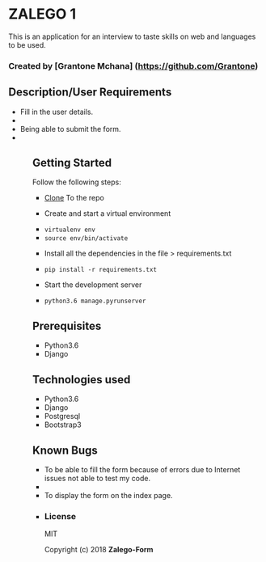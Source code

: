# ZALEGO 1
This is an application for an interview to taste skills on web and languages to be used.

### Created by [Grantone Mchana] (https://github.com/Grantone)

## Description/User Requirements
<ul>
  <li>Fill in the user details.<li>
  <li>Being able to submit the form. <li>

<ul>

## Getting Started

Follow the following steps:
* <a href="https://github.com/Grantone/Zalego-Form">Clone</a> To the repo

* Create and start a virtual environment
<ul>
  <li><code>virtualenv env</code></li>
  <li><code>source env/bin/activate</code></li>
</ul>

* Install all the dependencies in the file > requirements.txt
<ul>
  <li><code>pip install -r requirements.txt</code></li>
</ul>

* Start the development server
<ul>
  <li><code>python3.6 manage.pyrunserver</code></li>
</ul>

## Prerequisites
<ul>
  <li>Python3.6</li>
  <li>Django</li>
 </ul>

## Technologies used
<ul>
  <li>Python3.6</li>
  <li>Django</li>
  <li>Postgresql</li>
  <li>Bootstrap3</li>
 </ul>

## Known Bugs
<ul>
  <li>To be able to fill the form because of errors due to Internet issues not able to test my code. <li>
  <li> To display the form on the index page. <li>

### License
MIT

Copyright (c) 2018 **Zalego-Form**
